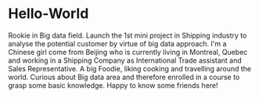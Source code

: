 # Hello-World
Rookie in Big data field. Launch the 1st mini project in Shipping industry to analyse the potential customer by virtue of big data approach. 
I'm a Chinese girl come from Beijing who is currently living in Montreal, Quebec and working in a Shipping Company as International Trade assistant and Sales Representative. A big Foodie, liking cooking and travelling around the world. Curious about Big data area and therefore enrolled in a course to grasp some basic knowledge. Happy to know some friends here!
